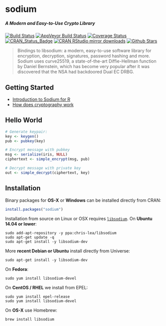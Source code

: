 # sodium

##### *A Modern and Easy-to-Use Crypto Library*

[![Build Status](https://travis-ci.org/jeroenooms/sodium.svg?branch=master)](https://travis-ci.org/jeroenooms/sodium)
[![AppVeyor Build Status](https://ci.appveyor.com/api/projects/status/github/jeroenooms/sodium?branch=master&svg=true)](https://ci.appveyor.com/project/jeroenooms/sodium)
[![Coverage Status](https://codecov.io/github/jeroenooms/sodium/coverage.svg?branch=master)](https://codecov.io/github/jeroenooms/sodium?branch=master)
[![CRAN_Status_Badge](http://www.r-pkg.org/badges/version/sodium)](http://cran.r-project.org/package=sodium)
[![CRAN RStudio mirror downloads](http://cranlogs.r-pkg.org/badges/sodium)](http://cran.r-project.org/web/packages/sodium/index.html)
[![Github Stars](https://img.shields.io/github/stars/jeroenooms/sodium.svg?style=social&label=Github)](https://github.com/jeroenooms/sodium)

> Bindings to libsodium: a modern, easy-to-use software library for
  encryption, decryption, signatures, password hashing and more. Sodium uses
  curve25519, a state-of-the-art Diffie-Hellman function by Daniel Bernstein,
  which has become very popular after it was discovered that the NSA had
  backdoored Dual EC DRBG.

## Getting Started

 - [Introduction to Sodium for R ](https://cran.r-project.org/web/packages/sodium/vignettes/intro.html)
 - [How does cryptography work](https://cran.r-project.org/web/packages/sodium/vignettes/crypto101.html)


## Hello World

```r
# Generate keypair:
key <- keygen()
pub <- pubkey(key)

# Encrypt message with pubkey
msg <- serialize(iris, NULL)
ciphertext <- simple_encrypt(msg, pub)

# Decrypt message with private key
out <- simple_decrypt(ciphertext, key)
```



## Installation

Binary packages for __OS-X__ or __Windows__ can be installed directly from CRAN:

```r
install.packages("sodium")
```

Installation from source on Linux or OSX requires [`libsodium`](http://packages.ubuntu.com/xenial/libsodium-dev). On __Ubuntu 14.04 or lower__:

```
sudo add-apt-repository -y ppa:chris-lea/libsodium
sudo apt-get update -q
sudo apt-get install -y libsodium-dev
```

More __recent Debian or Ubuntu__ install directly from Universe:

```
sudo apt-get install -y libsodium-dev
```

On __Fedora__:

```
sudo yum install libsodium-devel
````

On __CentOS / RHEL__ we install from EPEL:

```
sudo yum install epel-release
sudo yum install libsodium-devel
```

On __OS-X__ use Homebrew:

```
brew install libsodium
```

